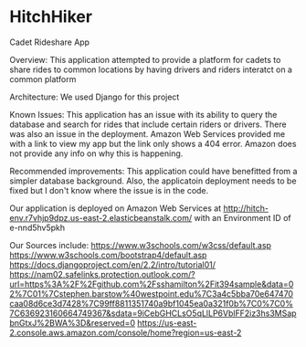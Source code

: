 # HitchHiker
Cadet Rideshare App

Overview: This application attempted to provide a platform for cadets to share rides to common locations by having drivers and riders interatct on a common platform

Architecture: We used Django for this project

Known Issues: This application has an issue with its ability to query the database and search for rides that include certain riders or drivers. There was also an issue in the deployment. Amazon Web Services provided me with a link to view my app but the link only shows a 404 error. Amazon does not provide any info on why this is happening. 

Recommended improvements: This application could have benefitted from a simpler database background. Also, the applicatoin deployment needs to be fixed but I don't know where the issue is in the code.

Our application is deployed on Amazon Web Services at http://hitch-env.r7vhjp9dpz.us-east-2.elasticbeanstalk.com/ with an Environment ID of e-nnd5hv5pkh

Our Sources include:
https://www.w3schools.com/w3css/default.asp
https://www.w3schools.com/bootstrap4/default.asp
https://docs.djangoproject.com/en/2.2/intro/tutorial01/
https://nam02.safelinks.protection.outlook.com/?url=https%3A%2F%2Fgithub.com%2Fsshamilton%2Fit394sample&data=02%7C01%7Cstephen.barstow%40westpoint.edu%7C3a4c5bba70e647470caa08d6ce3d7428%7C99ff8811351740a9bf1045ea0a321f0b%7C0%7C0%7C636923160664749367&sdata=9iCebGHCLsO5qLlLP6VblFF2iz3hs3MSapbnGtxJ%2BWA%3D&reserved=0
https://us-east-2.console.aws.amazon.com/console/home?region=us-east-2
